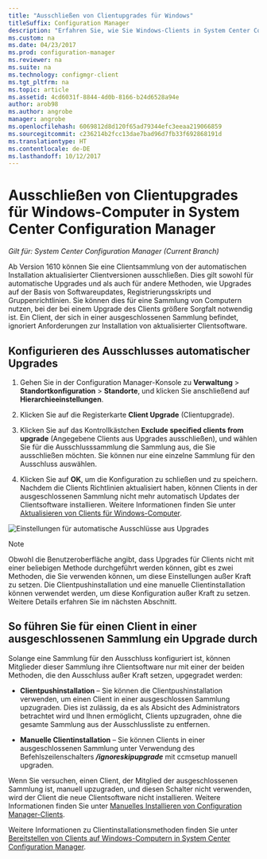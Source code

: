 ```yaml
---
title: "Ausschließen von Clientupgrades für Windows"
titleSuffix: Configuration Manager
description: "Erfahren Sie, wie Sie Windows-Clients in System Center Configuration Manager von der Aktualisierung ausschließen."
ms.custom: na
ms.date: 04/23/2017
ms.prod: configuration-manager
ms.reviewer: na
ms.suite: na
ms.technology: configmgr-client
ms.tgt_pltfrm: na
ms.topic: article
ms.assetid: 4cd6031f-8844-4d0b-8166-b24d6528a94e
author: arob98
ms.author: angrobe
manager: angrobe
ms.openlocfilehash: 6069812d8d120f65ad79344efc3eeaa219066859
ms.sourcegitcommit: c236214b2fcc13dae7bad96d7fb33f692868191d
ms.translationtype: HT
ms.contentlocale: de-DE
ms.lasthandoff: 10/12/2017
---
```

# <a name="how-to-exclude-upgrading-clients-for-windows-computers-in-system-center-configuration-manager"></a>Ausschließen von Clientupgrades für Windows-Computer in System Center Configuration Manager

*Gilt für: System Center Configuration Manager (Current Branch)*

Ab Version 1610 können Sie eine Clientsammlung von der automatischen Installation aktualisierter Clientversionen ausschließen. Dies gilt sowohl für automatische Upgrades und als auch für andere Methoden, wie Upgrades auf der Basis von Softwareupdates, Registrierungsskripts und Gruppenrichtlinien. Sie können dies für eine Sammlung von Computern nutzen, bei der bei einem Upgrade des Clients größere Sorgfalt notwendig ist. Ein Client, der sich in einer ausgeschlossenen Sammlung befindet, ignoriert Anforderungen zur Installation von aktualisierter Clientsoftware.

## <a name="configure-exclusion-for-automatic-upgrades"></a>Konfigurieren des Ausschlusses automatischer Upgrades

1. Gehen Sie in der Configuration Manager-Konsole zu **Verwaltung** > **Standortkonfiguration** > **Standorte**, und klicken Sie anschließend auf **Hierarchieeinstellungen**.

2. Klicken Sie auf die Registerkarte **Client Upgrade** (Clientupgrade).

3. Klicken Sie auf das Kontrollkästchen **Exclude specified clients from upgrade** (Angegebene Clients aus Upgrades ausschließen), und wählen Sie für die Ausschlusssammlung die Sammlung aus, die Sie ausschließen möchten. Sie können nur eine einzelne Sammlung für den Ausschluss auswählen.

4.  Klicken Sie auf **OK**, um die Konfiguration zu schließen und zu speichern. Nachdem die Clients Richtlinien aktualisiert haben, können Clients in der ausgeschlossenen Sammlung nicht mehr automatisch Updates der Clientsoftware installieren. Weitere Informationen finden Sie unter [Aktualisieren von Clients für Windows-Computer](upgrade-clients-for-windows-computers.md).

![Einstellungen für automatische Ausschlüsse aus Upgrades](media/automatic_upgrade_exclusion.png)



>[!NOTE]
>Obwohl die Benutzeroberfläche angibt, dass Upgrades für Clients nicht mit einer beliebigen Methode durchgeführt werden können, gibt es zwei Methoden, die Sie verwenden können, um diese Einstellungen außer Kraft zu setzen. Die Clientpushinstallation und eine manuelle Clientinstallation können verwendet werden, um diese Konfiguration außer Kraft zu setzen. Weitere Details erfahren Sie im nächsten Abschnitt.

## <a name="how-to-upgrade-a-client-that-is-in-an-excluded-collection"></a>So führen Sie für einen Client in einer ausgeschlossenen Sammlung ein Upgrade durch

Solange eine Sammlung für den Ausschluss konfiguriert ist, können Mitglieder dieser Sammlung ihre Clientsoftware nur mit einer der beiden Methoden, die den Ausschluss außer Kraft setzen, upgegradet werden:
 - **Clientpushinstallation** – Sie können die Clientpushinstallation verwenden, um einen Client in einer ausgeschlossen Sammlung upzugraden. Dies ist zulässig, da es als Absicht des Administrators betrachtet wird und Ihnen ermöglicht, Clients upzugraden, ohne die gesamte Sammlung aus der Ausschlussliste zu entfernen.       

 - **Manuelle Clientinstallation** – Sie können Clients in einer ausgeschlossenen Sammlung unter Verwendung des Befehlszeilenschalters ***/ignoreskipupgrade*** mit ccmsetup manuell upgraden.

  Wenn Sie versuchen, einen Client, der Mitglied der ausgeschlossenen Sammlung ist, manuell upzugraden, und diesen Schalter nicht verwenden, wird der Client die neue Clientsoftware nicht installieren. Weitere Informationen finden Sie unter [Manuelles Installieren von Configuration Manager-Clients](/sccm/core/clients/deploy/deploy-clients-to-windows-computers#BKMK_Manual).

Weitere Informationen zu Clientinstallationsmethoden finden Sie unter [Bereitstellen von Clients auf Windows-Computern in System Center Configuration Manager](/sccm/core/clients/deploy/deploy-clients-to-windows-computers).

